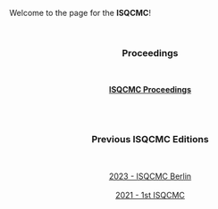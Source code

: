 Welcome to the page for the **ISQCMC**!

&nbsp;
<h3 align ="center"><strong> Proceedings </strong></h3>
&nbsp;
<p align="center">
  <a href="/Proceedings"><strong> ISQCMC Proceedings </strong></a>
  <br>
</p>
<br>
<br>
<h3 align="center"><strong> Previous ISQCMC Editions </strong></h3>
&nbsp;
<p align="center">
  <a href="/2023">2023 - ISQCMC Berlin</a>
  <br>
  <br>
  <a href="/2021">2021 - 1st ISQCMC</a>
</p>
